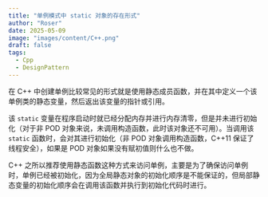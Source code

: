 ```yaml
---
title: "单例模式中 static 对象的存在形式"
author: "Roser"
date: 2025-05-09
image: "images/content/C++.png"
draft: false
tags:
  - Cpp
  - DesignPattern
---
```

在 C++ 中创建单例比较常见的形式就是使用静态成员函数，并在其中定义一个该单例类的静态变量，然后返出该变量的指针或引用。

该 `static` 变量在程序启动时就已经分配内存并进行内存清零，但是并未进行初始化（对于非 POD 对象来说，未调用构造函数，此时该对象还不可用）。当调用该 `static` 函数时，会对其进行初始化（非 POD 对象调用构造函数，C++11 保证了线程安全），如果是 POD 对象如果没有赋初值则什么也不做。

C++ 之所以推荐使用静态函数这种方式来访问单例，主要是为了确保访问单例时，单例已经被初始化，因为全局静态对象的初始化顺序是不能保证的，但局部静态变量的初始化顺序会在调用该函数并执行到初始化代码时进行。